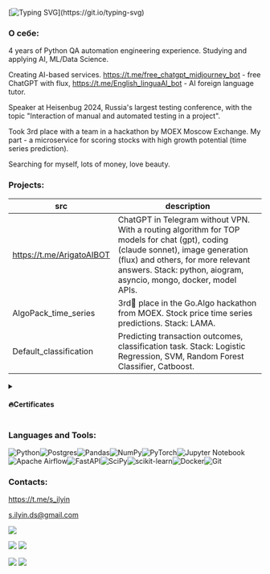[![Typing SVG](https://readme-typing-svg.herokuapp.com?color=%2336BCF7&lines=Hello,+World!)](https://git.io/typing-svg)
### О себе:
4 years of Python QA automation engineering experience. Studying and applying AI, ML/Data Science.

Creating AI-based services.
https://t.me/free_chatgpt_midjourney_bot - free ChatGPT with flux, https://t.me/English_linguaAI_bot - AI foreign language tutor.

Speaker at Heisenbug 2024, Russia's largest testing conference, with the topic "Interaction of manual and automated testing in a project".

Took 3rd place with a team in a hackathon by MOEX Moscow Exchange. My part - a microservice for scoring stocks with high growth potential (time series prediction).

Searching for myself, lots of money, love beauty.
<a href="https://github.com/sergeycommit/sergeycommit/blob/main/KC.pdf" class="image fit"><img src="images/marr_pic.jpg" alt=""></a>
### Projects:
| src | description |
|----------|----------|
| https://t.me/ArigatoAIBOT | ChatGPT in Telegram without VPN. With a routing algorithm for TOP models for chat (gpt), coding (claude sonnet), image generation (flux) and others, for more relevant answers. Stack: python, aiogram, asyncio, mongo, docker, model APIs. |
| AlgoPack_time_series | 3rd🏅 place in the Go.Algo hackathon from MOEX. Stock price time series predictions. Stack: LAMA. |
| Default_classification | Predicting transaction outcomes, classification task. Stack: Logistic Regression, SVM, Random Forest Classifier, Catboost. |
<details>
  <summary><h4>🔥Certificates</h4></summary>
  <div align="center">
  
  | Organization                         | Certificate                                                                                                                   |
  |--------------------------------------|-------------------------------------------------------------------------------------------------------------------------------|
  | [MOEX Go.Algo](https://goalgo.ru/)   | ![](https://raw.githubusercontent.com/sergeycommit/sergeycommit/main/GoAlgo_page-0001.jpg)   |
  | [Karpov.Courses](https://karpov.courses/) | ![](https://raw.githubusercontent.com/sergeycommit/sergeycommit/main/KC_page-0001.jpg)       |
  
</div>
</details>

### Languages and Tools:

![Python](https://img.shields.io/badge/python-3670A0?style=for-the-badge&logo=python&logoColor=ffdd54)![Postgres](https://img.shields.io/badge/postgres-%23316192.svg?style=for-the-badge&logo=postgresql&logoColor=white)![Pandas](https://img.shields.io/badge/pandas-%23150458.svg?style=for-the-badge&logo=pandas&logoColor=white)![NumPy](https://img.shields.io/badge/numpy-%23013243.svg?style=for-the-badge&logo=numpy&logoColor=white)![PyTorch](https://img.shields.io/badge/PyTorch-%23EE4C2C.svg?style=for-the-badge&logo=PyTorch&logoColor=white)![Jupyter Notebook](https://img.shields.io/badge/jupyter-%23FA0F00.svg?style=for-the-badge&logo=jupyter&logoColor=white)![Apache Airflow](https://img.shields.io/badge/Apache%20Airflow-017CEE?style=for-the-badge&logo=Apache%20Airflow&logoColor=white)![FastAPI](https://img.shields.io/badge/FastAPI-005571?style=for-the-badge&logo=fastapi)![SciPy](https://img.shields.io/badge/SciPy-%230C55A5.svg?style=for-the-badge&logo=scipy&logoColor=%white)![scikit-learn](https://img.shields.io/badge/scikit--learn-%23F7931E.svg?style=for-the-badge&logo=scikit-learn&logoColor=white)![Docker](https://img.shields.io/badge/docker-%230db7ed.svg?style=for-the-badge&logo=docker&logoColor=white)![Git](https://img.shields.io/badge/git-%23F05033.svg?style=for-the-badge&logo=git&logoColor=white)

### Contacts:
https://t.me/s_ilyin

s.ilyin.ds@gmail.com

![](https://github-profile-summary-cards.vercel.app/api/cards/profile-details?username=sergeycommit&theme=default)

![](https://github-profile-summary-cards.vercel.app/api/cards/most-commit-language?username=sergeycommit&theme=default) ![](https://github-profile-summary-cards.vercel.app/api/cards/repos-per-language?username=sergeycommit&theme=default)

![](https://github-profile-summary-cards.vercel.app/api/cards/stats?username=sergeycommit&theme=default) ![](https://github-profile-summary-cards.vercel.app/api/cards/productive-time?username=sergeycommit&theme=default)

